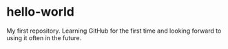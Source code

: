 # hello-world
My first repository.
Learning GitHub for the first time and looking forward to using it often in the future.
